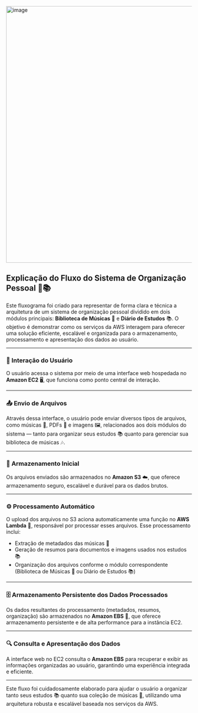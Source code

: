 <img width="871" height="694" alt="image" src="https://github.com/user-attachments/assets/d00b94df-6319-4a53-937a-a83e0e7ca957" />

## Explicação do Fluxo do Sistema de Organização Pessoal 🎵📚

Este fluxograma foi criado para representar de forma clara e técnica a arquitetura de um sistema de organização pessoal dividido em dois módulos principais: **Biblioteca de Músicas** 🎵 e **Diário de Estudos** 📚. O objetivo é demonstrar como os serviços da AWS interagem para oferecer uma solução eficiente, escalável e organizada para o armazenamento, processamento e apresentação dos dados ao usuário.

---

### 👤 Interação do Usuário

O usuário acessa o sistema por meio de uma interface web hospedada no **Amazon EC2** 🖥️, que funciona como ponto central de interação.

---

### 📤 Envio de Arquivos

Através dessa interface, o usuário pode enviar diversos tipos de arquivos, como músicas 🎵, PDFs 📄 e imagens 🖼️, relacionados aos dois módulos do sistema — tanto para organizar seus estudos 📚 quanto para gerenciar sua biblioteca de músicas 🎶.

---

### 💾 Armazenamento Inicial

Os arquivos enviados são armazenados no **Amazon S3** ☁️, que oferece armazenamento seguro, escalável e durável para os dados brutos.

---

### ⚙️ Processamento Automático

O upload dos arquivos no S3 aciona automaticamente uma função no **AWS Lambda** 🔄, responsável por processar esses arquivos. Esse processamento inclui:

- Extração de metadados das músicas 🎵  
- Geração de resumos para documentos e imagens usados nos estudos 📚  
- Organização dos arquivos conforme o módulo correspondente (Biblioteca de Músicas 🎵 ou Diário de Estudos 📚)

---

### 🗄️ Armazenamento Persistente dos Dados Processados

Os dados resultantes do processamento (metadados, resumos, organização) são armazenados no **Amazon EBS** 💽, que oferece armazenamento persistente e de alta performance para a instância EC2.

---

### 🔍 Consulta e Apresentação dos Dados

A interface web no EC2 consulta o **Amazon EBS** para recuperar e exibir as informações organizadas ao usuário, garantindo uma experiência integrada e eficiente.

---

Este fluxo foi cuidadosamente elaborado para ajudar o usuário a organizar tanto seus estudos 📚 quanto sua coleção de músicas 🎵, utilizando uma arquitetura robusta e escalável baseada nos serviços da AWS.
